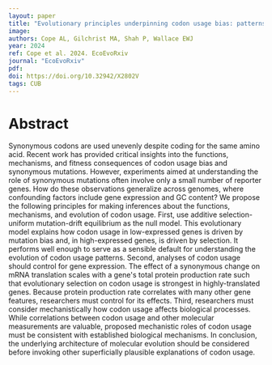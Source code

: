 ```yaml
---
layout: paper
title: "Evolutionary principles underpinning codon usage bias: patterns, functions, and mechanisms"
image: 
authors: Cope AL, Gilchrist MA, Shah P, Wallace EWJ
year: 2024
ref: Cope et al. 2024. EcoEvoRxiv
journal: "EcoEvoRxiv"
pdf: 
doi: https://doi.org/10.32942/X2802V
tags: CUB
---
```


# Abstract

Synonymous codons are used unevenly despite coding for the same amino acid. Recent work has provided critical insights into the functions, mechanisms, and fitness consequences of codon usage bias and synonymous mutations. However, experiments aimed at understanding the role of synonymous mutations often involve only a small number of reporter genes. How do these observations generalize across genomes, where confounding factors include gene expression and GC content? We propose the following principles for making inferences about the functions, mechanisms, and evolution of codon usage. First, use additive selection-uniform mutation-drift equilibrium as the null model. This evolutionary model explains how codon usage in low-expressed genes is driven by mutation bias and, in high-expressed genes, is driven by selection. It performs well enough to serve as a sensible default for understanding the evolution of codon usage patterns. Second, analyses of codon usage should control for gene expression. The effect of a synonymous change on mRNA translation scales with a gene's total protein production rate such that evolutionary selection on codon usage is strongest in highly-translated genes. Because protein production rate correlates with many other gene features, researchers must control for its effects. Third, researchers must consider mechanistically how codon usage affects biological processes. While correlations between codon usage and other molecular measurements are valuable, proposed mechanistic roles of codon usage must be consistent with established biological mechanisms. In conclusion, the underlying architecture of molecular evolution should be considered before invoking other superficially plausible explanations of codon usage.